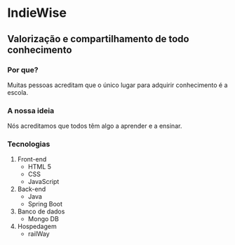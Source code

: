 # IndieWise

## Valorização e compartilhamento de todo conhecimento

### Por que?

Muitas pessoas acreditam que o único lugar para adquirir conhecimento é a escola.

### A nossa ideia

Nós acreditamos que todos têm algo a aprender e a ensinar.

### Tecnologias

1. Front-end
    - HTML 5
    - CSS
    - JavaScript
2. Back-end
    - Java
    - Spring Boot
3. Banco de dados
    - Mongo DB
4. Hospedagem
    - railWay
